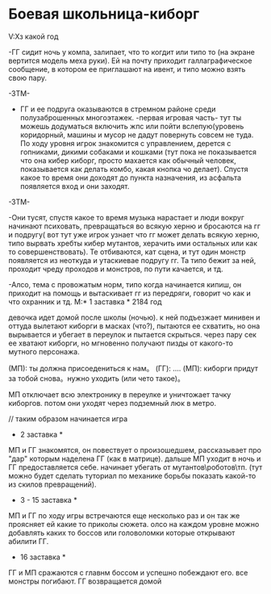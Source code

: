 # Боевая школьница-киборг
V:Хз какой год 

-ГГ сидит ночь у компа, залипает, что то когдит или типо то (на экране вертится модель меха руки). Ей на почту приходит галлаграфическое сообщение, в котором ее приглашают на ивент, и типо можно взять свою пару.

-ЗТМ-

- ГГ и ее подруга оказываются в стремном районе среди полузаброшенных многоэтажек.
-первая игровая часть- тут ты можешь додуматься включить жпс или пойти вслепую(уровень коридорный, машины и мусор не дадут повернуть совсем не туда. По ходу уровня игрок знакомится с управлением, дерется с гопниками, дикими собаками и кошками (тут пока не показывается что она кибер киборг, просто махается как обычный человек, показывается как делать комбо, какая кнопка чо делает). Спустя какое то время они доходят до пункта назначения, из асфальта появляется вход и они заходят.

-ЗТМ-

-Они тусят, спустя какое то время музыка нарастает и люди  вокруг начинают психовать, превращаться во всякую херню и бросаются на гг и подругу( вот тут уже игрок узнает что гг может делать всякую херню, типо вырвать хребты кибер мутантов, херачить ими остальных или как то совершенствовать). Те отбиваются, кат сцена, и тут один монстр появляется из неоткуда и утаскиевае подругу гг. Та типо бежит за ней, проходит чреду проходов и монстров, по пути качается, и тд.

-Алсо, тема с провожатым норм, типо когда начинается кипиш, он приходит на помощь и вытаскивает гг из передряги, говорит чо как и что охранник и тд.
M:* 1 заставка *
2184 год

девочка идет домой после школы (ночью). к ней подъезжает минивен и оттуда вылетают киборги в масках (что?), пытаются ее схватить, но она вырывается и убегает в переулок и пытается скрыться. через пару сек ее хватают киборги, но мгновенно получают пизды от какого-то мутного персонажа. 

(МП): ты должна присоедениться к нам。
(ГГ): ....
(МП): киборги придут за тобой снова。нужно уходить (или чето такое)。

МП отключает всю электронику в переулке и уничтожает тачку киборгов. потом они уходят через подземный люк в метро.

// таким образом начинается игра

* 2 заставка * 

МП и ГГ знакомятся, он повествует о произошедшем, рассказывает про "дар" которым наделена ГГ (как в матрице). дальше МП уходит в ночь и ГГ предоставляется себе. начинает убегать от мутантов\роботов\тп. (тут можно будет сделать туториал по механике борьбы показать какой-то из скилов превращений).

* 3 - 15 заставка *

МП и ГГ по ходу игры встречаются еще несколько раз и он так же проясняет ей какие то приколы сюжета.
олсо на каждом уровне можно добавлять каких то боссов или головоломки которые открывают абилити ГГ.

* 16 заставка *

ГГ и МП сражаются с главнм боссом и успешно побеждают его. все монстры погибают. ГГ возвращается домой
